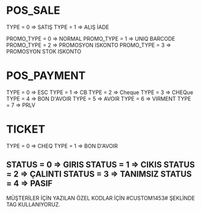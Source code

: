 # POS_SALE
TYPE = 0 => SATIŞ
TYPE = 1 => ALIŞ İADE

PROMO_TYPE = 0 => NORMAL
PROMO_TYPE = 1 => UNIQ BARCODE
PROMO_TYPE = 2 => PROMOSYON ISKONTO
PROMO_TYPE = 3 => PROMOSYON STOK ISKONTO

# POS_PAYMENT
TYPE = 0 => ESC
TYPE = 1 => CB
TYPE = 2 => Cheque
TYPE = 3 => CHEQue
TYPE = 4 => BON D'AVOIR
TYPE = 5 => AVOIR
TYPE = 6 => VIRMENT
TYPE = 7 => PRLV

# TICKET
TYPE = 0 => CHEQ
TYPE = 1 => BON D'AVOIR

STATUS = 0 => GIRIS
STATUS = 1 => CIKIS
STATUS = 2 => ÇALINTI
STATUS = 3 => TANIMSIZ
STATUS = 4 => PASIF
------------------------
MÜŞTERİLER İÇİN YAZILAN ÖZEL KODLAR İÇİN #CUSTOM1453# ŞEKLİNDE TAG KULLANIYORUZ.
